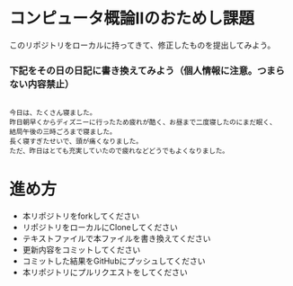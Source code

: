 # コンピュータ概論IIのおためし課題

このリポジトリをローカルに持ってきて、修正したものを提出してみよう。


### 下記をその日の日記に書き換えてみよう（個人情報に注意。つまらない内容禁止）

```

今日は、たくさん寝ました。
昨日朝早くからディズニーに行ったため疲れが酷く、お昼まで二度寝したのにまだ眠く、
結局午後の三時ごろまで寝ました。
長く寝すぎたせいで、頭が痛くなりました。
ただ、昨日はとても充実していたので疲れなどどうでもよくなりました。

```

# 進め方
* 本リポジトリをforkしてください
* リポジトリをローカルにCloneしてください
* テキストファイルで本ファイルを書き換えてください
* 更新内容をコミットしてください
* コミットした結果をGitHubにプッシュしてください
* 本リポジトリにプルリクエストをしてください
